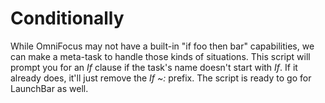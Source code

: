 # Conditionally

While OmniFocus may not have a built-in "if foo then bar" capabilities, we can make a meta-task to handle those kinds of situations. This script will prompt you for an *If* clause if the task's name doesn't start with *If*. If it already does, it'll just remove the *If ~:* prefix. The script is ready to go for LaunchBar as well.
